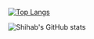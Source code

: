 [![Top Langs](https://github-readme-stats.vercel.app/api/top-langs/?username=sh1hab)](https://github.com/sh1hab/github-readme-stats)

![Shihab's GitHub stats](https://github-readme-stats.vercel.app/api?username=sh1hab&count_private=true)


<!--
**sh1hab/sh1hab** is a ✨ _special_ ✨ repository because its `README.md` (this file) appears on your GitHub profile.

Here are some ideas to get you started:

- 🔭 I’m currently working on ...
- 🌱 I’m currently learning ...
- 👯 I’m looking to collaborate on ...
- 🤔 I’m looking for help with ...
- 💬 Ask me about ...
- 📫 How to reach me: ...
- 😄 Pronouns: ...
- ⚡ Fun fact: ...
-->
